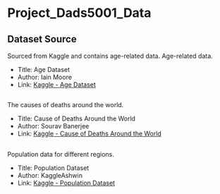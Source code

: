 # Project_Dads5001_Data
## Dataset Source
Sourced from Kaggle and contains age-related data.
Age-related data.

- Title: Age Dataset
- Author: Iain Moore
- Link: [Kaggle - Age Dataset](https://www.kaggle.com/datasets/imoore/age-dataset)

##
The causes of deaths around the world.

- Title: Cause of Deaths Around the World
- Author: Sourav Banerjee
- Link: [Kaggle - Cause of Deaths Around the World](https://www.kaggle.com/datasets/iamsouravbanerjee/cause-of-deaths-around-the-world)

##
Population data for different regions.

- Title: Population Dataset
- Author: KaggleAshwin
- Link: [Kaggle - Population Dataset](https://www.kaggle.com/datasets/kaggleashwin/population-dataset)


